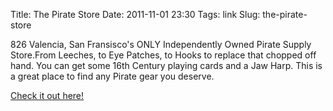 Title: The Pirate Store
Date: 2011-11-01 23:30
Tags: link
Slug: the-pirate-store

826 Valencia, San Fransisco's ONLY Independently Owned Pirate Supply Store.From Leeches, to Eye Patches, to Hooks to replace that chopped off hand. You can get some 16th Century playing cards and a Jaw Harp. This is a great place to find any Pirate gear you deserve.

[Check it out here!](http://826valencia.org/store/)